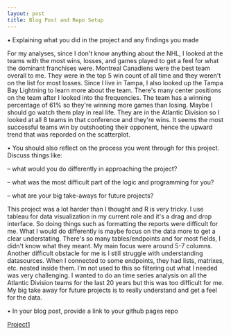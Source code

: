 ```yaml
---
layout: post
title: Blog Post and Repo Setup
---
```


• Explaining what you did in the project and any findings you made

For my analyses, since I don't know anything about the NHL, I looked at the teams with the most wins, losses, and games played to get a feel for what the dominant franchises were. Montreal Canadiens were the best team overall to me. They were in the top 5 win count of all time and they weren't on the list for most losses. Since I live in Tampa, I also looked up the Tampa Bay Lightning to learn more about the team. There's many center positions on the team after I looked into the frequencies. The team has a winning percentage of 61% so they're winning more games than losing. Maybe I should go watch them play in real life.  They are in the Atlantic Division so I looked at all 8 teams in that conference and they're wins. It seems the most successful teams win by outshooting their opponent, hence the upward trend that was reporded on the scatterplot.

• You should also reflect on the process you went through for this project. Discuss things like:

 – what would you do differently in approaching the project?
 
 – what was the most difficult part of the logic and programming for you?
 
 – what are your big take-aways for future projects?
 

This project was a lot harder than I thought and R is very tricky. I use tableau for data visualization in my current role and it's a drag and drop interface. So doing things such as formatting the reports were difficult for me. What I would do differently is maybe focus on the data more to get a clear understating. There's so many tables/endpoints and for most fields, I didn't know what they meant. My main focus were around 5-7 columns. Another difficult obstacle for me is I still struggle with understanding datasources. When I connected to some endpoints, they had lists, matrixes, etc. nested inside them. I'm not used to this so filtering out what I needed was very challenging. I wanted to do an time series analysis on all the Atlantic Division teams for the last 20 years but this was too difficult for me. My big take away for future projects is to really understand and get a feel for the data. 

• In your blog post, provide a link to your github pages repo

[Project1](https://github.com/lilshell43/Project1)

